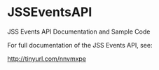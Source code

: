 JSSEventsAPI
============

JSS Events API Documentation and Sample Code

For full documentation of the JSS Events API, see:

http://tinyurl.com/nnvmxpe
